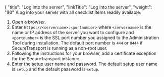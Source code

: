 {
    "title": "Log into the server",
    "linkTitle": "Log into the server",
    "weight": "80"
}Log into your server with all checklist items readily available.

1.  Open a browser.
2.  Enter `https://<servername>:<portnumber>` where `<servername>` is the name or IP address of the server you want to configure and `<portnumber>` is the SSL port number you assigned to the Administration Tool during installation. The default port number is `444` or `8444` if <span class="mc-variable axway_variables.Component_Short_Name variable">SecureTransport</span> is running as a non-root user.
3.  Following the instructions for your browser, add a certificate exception for the <span class="mc-variable axway_variables.Component_Short_Name variable">SecureTransport</span> instance.
4.  Enter the setup user name and password. The default setup user name is `setup` and the default password is `setup`.
